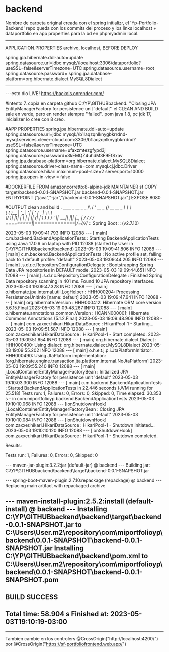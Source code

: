 # backend
Nombre de carpeta original creada con el spring initializr, el 'Yp-Portfolio-Backend' repo queda con los commits del proceso y los links localhost + dataportfolio en app properties para la bd en phpmyadmin local.


---------------------------------------------------
APPLICATION.PROPERTIES archivo, localhost, BEFORE DEPLOY

spring.jpa.hibernate.ddl-auto=update
spring.datasource.url=jdbc:mysql://localhost:3306/dataportfolio?useSSL=false&serverTimezone=UTC
spring.datasource.username=root
spring.datasource.password=
spring.jpa.database-platform=org.hibernate.dialect.MySQL8Dialect

---------------------------------------------------

---esto dio LIVE!       https://backols.onrender.com/

#intento 7. copia en carpeta github C:\YP\GITHUBbackend.  ''Closing JPA EntityManagerFactory for persistence unit 'default''  el CLEAN AND BUILD sale en verde, pero en render siempre ''failed''. pom java 1.8, pc jdk 17, inicializer lo cree con 8 creo.

#APP PROPERTIES
spring.jpa.hibernate.ddl-auto=update
spring.datasource.url=jdbc:mysql://b1laqzqnlknygbkrrdnd-mysql.services.clever-cloud.com:3306/b1laqzqnlknygbkrrdnd?useSSL=false&serverTimezone=UTC
spring.datasource.username=ufaxzmtezgfypd3j
spring.datasource.password=3kEMQZ4uhdM3F9EfSxav
spring.jpa.database-platform=org.hibernate.dialect.MySQL8Dialect
spring.datasource.driver-class-name=com.mysql.cj.jdbc.Driver
spring.datasource.hikari.maximum-pool-size=2
server.port=10000
spring.jpa.open-in-view = false

#DOCKERFILE 
FROM amazoncorretto:8-alpine-jdk 
MAINTAINER sf
COPY target/backend-0.0.1-SNAPSHOT.jar backend-0.0.1-SNAPSHOT.jar
ENTRYPOINT ["java","-jar","/backend-0.0.1-SNAPSHOT.jar"]
EXPOSE 8080

#OUTPUT clean and build
  .   ____          _            __ _ _
 /\\ / ___'_ __ _ _(_)_ __  __ _ \ \ \ \
( ( )\___ | '_ | '_| | '_ \/ _` | \ \ \ \
 \\/  ___)| |_)| | | | | || (_| |  ) ) ) )
  '  |____| .__|_| |_|_| |_\__, | / / / /
 =========|_|==============|___/=/_/_/_/
 :: Spring Boot ::               (v2.7.10)

2023-05-03 19:09:41.793  INFO 12088 --- [           main] c.m.backend.BackendApplicationTests      : Starting BackendApplicationTests using Java 17.0.6 on laptop with PID 12088 (started by User in C:\YP\GITHUBbackend\backend)
2023-05-03 19:09:41.806  INFO 12088 --- [           main] c.m.backend.BackendApplicationTests      : No active profile set, falling back to 1 default profile: "default"
2023-05-03 19:09:44.205  INFO 12088 --- [           main] .s.d.r.c.RepositoryConfigurationDelegate : Bootstrapping Spring Data JPA repositories in DEFAULT mode.
2023-05-03 19:09:44.651  INFO 12088 --- [           main] .s.d.r.c.RepositoryConfigurationDelegate : Finished Spring Data repository scanning in 401 ms. Found 10 JPA repository interfaces.
2023-05-03 19:09:47.328  INFO 12088 --- [           main] o.hibernate.jpa.internal.util.LogHelper  : HHH000204: Processing PersistenceUnitInfo [name: default]
2023-05-03 19:09:47.641  INFO 12088 --- [           main] org.hibernate.Version                    : HHH000412: Hibernate ORM core version 5.6.15.Final
2023-05-03 19:09:48.267  INFO 12088 --- [           main] o.hibernate.annotations.common.Version   : HCANN000001: Hibernate Commons Annotations {5.1.2.Final}
2023-05-03 19:09:48.909  INFO 12088 --- [           main] com.zaxxer.hikari.HikariDataSource       : HikariPool-1 - Starting...
2023-05-03 19:09:51.587  INFO 12088 --- [           main] com.zaxxer.hikari.HikariDataSource       : HikariPool-1 - Start completed.
2023-05-03 19:09:51.654  INFO 12088 --- [           main] org.hibernate.dialect.Dialect            : HHH000400: Using dialect: org.hibernate.dialect.MySQL8Dialect
2023-05-03 19:09:55.202  INFO 12088 --- [           main] o.h.e.t.j.p.i.JtaPlatformInitiator       : HHH000490: Using JtaPlatform implementation: [org.hibernate.engine.transaction.jta.platform.internal.NoJtaPlatform]
2023-05-03 19:09:55.240  INFO 12088 --- [           main] j.LocalContainerEntityManagerFactoryBean : Initialized JPA EntityManagerFactory for persistence unit 'default'
2023-05-03 19:10:03.300  INFO 12088 --- [           main] c.m.backend.BackendApplicationTests      : Started BackendApplicationTests in 22.446 seconds (JVM running for 25.518)
Tests run: 1, Failures: 0, Errors: 0, Skipped: 0, Time elapsed: 30.353 s - in com.miportfolioyp.backend.BackendApplicationTests
2023-05-03 19:10:10.068  INFO 12088 --- [ionShutdownHook] j.LocalContainerEntityManagerFactoryBean : Closing JPA EntityManagerFactory for persistence unit 'default'
2023-05-03 19:10:10.084  INFO 12088 --- [ionShutdownHook] com.zaxxer.hikari.HikariDataSource       : HikariPool-1 - Shutdown initiated...
2023-05-03 19:10:10.120  INFO 12088 --- [ionShutdownHook] com.zaxxer.hikari.HikariDataSource       : HikariPool-1 - Shutdown completed.

Results:

Tests run: 1, Failures: 0, Errors: 0, Skipped: 0


--- maven-jar-plugin:3.2.2:jar (default-jar) @ backend ---
Building jar: C:\YP\GITHUBbackend\backend\target\backend-0.0.1-SNAPSHOT.jar

--- spring-boot-maven-plugin:2.7.10:repackage (repackage) @ backend ---
Replacing main artifact with repackaged archive

--- maven-install-plugin:2.5.2:install (default-install) @ backend ---
Installing C:\YP\GITHUBbackend\backend\target\backend-0.0.1-SNAPSHOT.jar to C:\Users\User\.m2\repository\com\miportfolioyp\backend\0.0.1-SNAPSHOT\backend-0.0.1-SNAPSHOT.jar
Installing C:\YP\GITHUBbackend\backend\pom.xml to C:\Users\User\.m2\repository\com\miportfolioyp\backend\0.0.1-SNAPSHOT\backend-0.0.1-SNAPSHOT.pom
------------------------------------------------------------------------
BUILD SUCCESS
------------------------------------------------------------------------
Total time:  58.904 s
Finished at: 2023-05-03T19:10:19-03:00
------------------------------------------------------------------------






---------------------------------------------------
Tambien cambie en los controlers 
@CrossOrigin("http://localhost:4200/") 
por
@CrossOrigin("https://sf-portfoliofrontend.web.app/") 